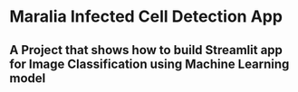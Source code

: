 # Maralia Infected Cell Detection App

## A Project that shows how to build Streamlit app for Image Classification using Machine Learning model  
